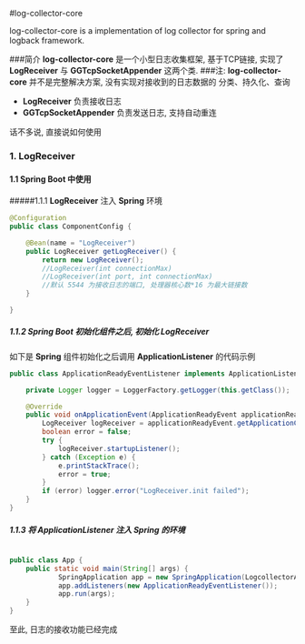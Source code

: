 #log-collector-core

log-collector-core is a implementation of log collector for spring and logback framework.

###简介
**log-collector-core** 是一个小型日志收集框架, 基于TCP链接, 实现了 **LogReceiver** 与 **GGTcpSocketAppender** 这两个类.
###注: **log-collector-core** 并不是完整解决方案, 没有实现对接收到的日志数据的 分类、持久化、查询

-  **LogReceiver** 负责接收日志
-  **GGTcpSocketAppender** 负责发送日志, 支持自动重连

话不多说, 直接说如何使用


### 1. LogReceiver
#### 1.1 Spring Boot 中使用

#####1.1.1 **LogReceiver** 注入 **Spring** 环境

```java
@Configuration
public class ComponentConfig {

    @Bean(name = "LogReceiver")
    public LogReceiver getLogReceiver() {
        return new LogReceiver();
        //LogReceiver(int connectionMax)
        //LogReceiver(int port, int connectionMax)
        //默认 5544 为接收日志的端口, 处理器核心数*16 为最大链接数
    }

}
```

##### 1.1.2 **Spring Boot** 初始化组件之后, 初始化 **LogReceiver**

如下是 **Spring** 组件初始化之后调用 **ApplicationListener** 的代码示例

```java
public class ApplicationReadyEventListener implements ApplicationListener<ApplicationReadyEvent> {

    private Logger logger = LoggerFactory.getLogger(this.getClass());

    @Override
    public void onApplicationEvent(ApplicationReadyEvent applicationReadyEvent) {
        LogReceiver logReceiver = applicationReadyEvent.getApplicationContext().getBean(LogReceiver.class);
        boolean error = false;
        try {
            logReceiver.startupListener();
        } catch (Exception e) {
            e.printStackTrace();
            error = true;
        }
        if (error) logger.error("LogReceiver.init failed");
    }
}
```

##### 1.1.3 将 **ApplicationListener** 注入 **Spring** 的环境


```java

public class App {
    public static void main(String[] args) {
    		SpringApplication app = new SpringApplication(LogcollectorApplication.class);
    		app.addListeners(new ApplicationReadyEventListener());
    		app.run(args);
    }
}

```

至此, 日志的接收功能已经完成



